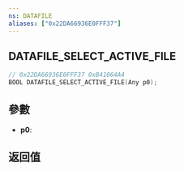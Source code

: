 ```yaml
---
ns: DATAFILE
aliases: ["0x22DA66936E0FFF37"]
---
```

## DATAFILE_SELECT_ACTIVE_FILE

```c
// 0x22DA66936E0FFF37 0xB41064A4
BOOL DATAFILE_SELECT_ACTIVE_FILE(Any p0);
```

## 參數
* **p0**: 

## 返回值
